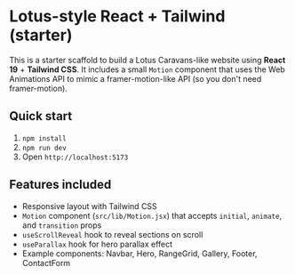 # Lotus-style React + Tailwind (starter)

This is a starter scaffold to build a Lotus Caravans-like website using **React 19** + **Tailwind CSS**.
It includes a small `Motion` component that uses the Web Animations API to mimic a framer-motion-like API
(so you don't need framer-motion).

## Quick start

1. `npm install`
2. `npm run dev`
3. Open `http://localhost:5173`

## Features included
- Responsive layout with Tailwind CSS
- `Motion` component (`src/lib/Motion.jsx`) that accepts `initial`, `animate`, and `transition` props
- `useScrollReveal` hook to reveal sections on scroll
- `useParallax` hook for hero parallax effect
- Example components: Navbar, Hero, RangeGrid, Gallery, Footer, ContactForm
